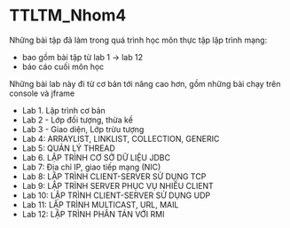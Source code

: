 # TTLTM_Nhom4

Những bài tập đã làm trong quá trình học môn thực tập lập trình mạng:
- bao gồm bài tập từ lab 1 -> lab 12
- báo cáo cuối môn học

Những bài lab này đi từ cơ bản tới nâng cao hơn, gồm những bài chạy trên console và jframe
- Lab 1. Lập trình cơ bản
- Lab 2 - Lớp đối tượng, thừa kế
- Lab 3 - Giao diện, Lớp trừu tượng
- Lab 4: ARRAYLIST, LINKLIST, COLLECTION, GENERIC
- Lab 5: QUẢN LÝ THREAD
- Lab 6. LẬP TRÌNH CƠ SỞ DỮ LIỆU JDBC
- Lab 7: Địa chỉ IP, giao tiếp mạng (NIC)
- Lab 8: LẬP TRÌNH CLIENT-SERVER SỬ DỤNG TCP
- Lab 9: LẬP TRÌNH SERVER PHỤC VỤ NHIỀU CLIENT
- Lab 10: LẬP TRÌNH CLIENT-SERVER SỬ DỤNG UDP
- Lab 11: LẬP TRÌNH MULTICAST, URL, MAIL
- Lab 12: LẬP TRÌNH PHÂN TÁN VỚI RMI
